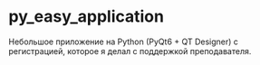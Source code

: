 # py_easy_application
Небольшое приложение на Python (PyQt6 + QT Designer) с регистрацией, которое я делал с поддержкой преподавателя.
